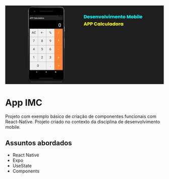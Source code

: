 ![App Screenshot](.github/cover.png)

# App IMC
Projeto com exemplo básico de criação de componentes funcionais com React-Native.
Projeto criado no contexto da disciplina de desenvolvimento mobile.


## Assuntos abordados

- React Native
- Expo
- UseState
- Components
